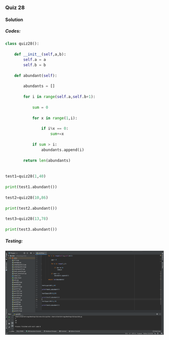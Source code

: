 ### Quiz 28


#### Solution


##### Codes:

```.py
class quiz28():

    def __init__(self,a,b):
        self.a = a
        self.b = b

    def abundant(self):

        abundants = []

        for i in range(self.a,self.b+1):

            sum = 0

            for x in range(1,i):

                if i%x == 0:
                    sum+=x

            if sum > i:
                abundants.append(i)

        return len(abundants)


test1=quiz28(1,40)

print(test1.abundant())

test2=quiz28(10,86)

print(test2.abundant())

test3=quiz28(13,78)

print(test3.abundant())

```

##### Testing:

![](https://github.com/BrightChanges/Unit-3/blob/main/Screen%20Shot%200003-04-05%20at%2014.57.38.png)
